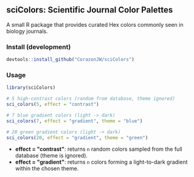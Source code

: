## sciColors: Scientific Journal Color Palettes

A small R package that provides curated Hex colors commonly seen in biology journals.

### Install (development)
```r
devtools::install_github("CorazonJW/sciColors")
```

### Usage
```r
library(sciColors)

# 5 high-contrast colors (random from database, theme ignored)
sci_colors(5, effect = "contrast")

# 7 blue gradient colors (light -> dark)
sci_colors(7, effect = "gradient", theme = "blue")

# 20 green gradient colors (light -> dark)
sci_colors(20, effect = "gradient", theme = "green")
```

- **effect = "contrast"**: returns `n` random colors sampled from the full database (theme is ignored).
- **effect = "gradient"**: returns `n` colors forming a light-to-dark gradient within the chosen theme.
